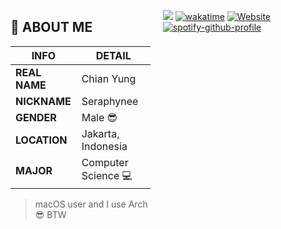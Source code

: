 <div style="display: flex; align-items: flex-start; gap: 20px;">

<!-- Kiri -->
<div>

## 💬 ABOUT ME

| INFO       | DETAIL |
|------------|--------|
| **REAL NAME** | Chian Yung |
| **NICKNAME**  | Seraphynee |
| **GENDER**    | Male 😎 |
| **LOCATION**  | Jakarta, Indonesia |
| **MAJOR**     | Computer Science 💻 |

> macOS user and I use Arch 😎 BTW

</div>

<!-- Kanan -->
<div>

![](https://komarev.com/ghpvc/?username=chianyungcode)
[![wakatime](https://wakatime.com/badge/user/697ab2f9-81cb-4eb2-8665-281d9ba95c02.svg)](https://wakatime.com/@697ab2f9-81cb-4eb2-8665-281d9ba95c02)
[![Website](https://img.shields.io/badge/website-visit-orange)](https://chianyung.dev)
[![spotify-github-profile](https://spotify-github-profile.kittinanx.com/api/view?uid=31z6po3zjuhyqn3puduci4uc6s3i&cover_image=true&theme=apple&show_offline=false&background_color=121212&interchange=false&mode=light)](https://spotify-github-profile.kittinanx.com/api/view?uid=31z6po3zjuhyqn3puduci4uc6s3i&redirect=true)

</div>

</div>
